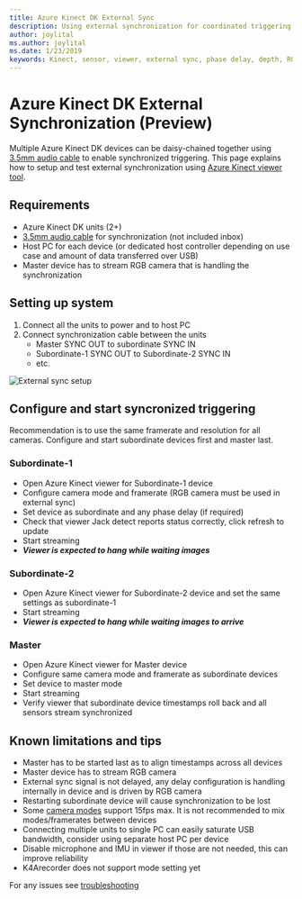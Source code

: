```yaml
---
title: Azure Kinect DK External Sync
description: Using external synchronization for coordinated triggering
author: joylital
ms.author: joylital
ms.date: 1/23/2019
keywords: Kinect, sensor, viewer, external sync, phase delay, depth, RGB, camera, audio cable
---
```


# Azure Kinect DK External Synchronization (Preview)

Multiple Azure Kinect DK devices can be daisy-chained together using [3.5mm audio cable](azure-kinect-devkit.md#external-syncronization) to enable synchronized triggering.
This page explains how to setup and test external synchronization using [Azure Kinect viewer tool](k4a-viewer.md). 

## Requirements

- Azure Kinect DK units (2+)
- [3.5mm audio cable](azure-kinect-devkit.md#external-syncronization) for synchronization (not included inbox)
- Host PC for each device (or dedicated host controller depending on use case and amount of data transferred over USB)
- Master device has to stream RGB camera that is handling the synchronization

## Setting up system

1. Connect all the units to power and to host PC
2. Connect synchronization cable between the units
    - Master SYNC OUT to subordinate SYNC IN  
    - Subordinate-1 SYNC OUT to Subordinate-2 SYNC IN
    - etc.

![External sync setup](images/azurekinectdk-extsync.png)

## Configure and start syncronized triggering

Recommendation is to use the same framerate and resolution for all cameras. Configure and start subordinate devices first and master last.

### Subordinate-1

- Open Azure Kinect viewer for Subordinate-1 device
- Configure camera mode and framerate (RGB camera must be used in external sync)
- Set device as subordinate and any phase delay (if required)
- Check that viewer Jack detect reports status correctly, click refresh to update
- Start streaming
- ***Viewer is expected to hang while waiting images***

### Subordinate-2
- Open Azure Kinect viewer for Subordinate-2 device and set the same settings as subordinate-1
- Start streaming
- ***Viewer is expected to hang while waiting images to arrive***

### Master
- Open Azure Kinect viewer for Master device
- Configure same camera mode and framerate as subordinate devices
- Set device to master mode
- Start streaming
- Verify viewer that subordinate device timestamps roll back and all sensors stream synchronized

## Known limitations and tips
- Master has to be started last as to align timestamps across all devices
- Master device has to stream RGB camera
- External sync signal is not delayed, any delay configuration is handling internally in device and is driven by RGB camera
- Restarting subordinate device will cause synchronization to be lost
- Some [camera modes](azure-kinect-devkit.md) support 15fps max. It is not recommended to mix modes/framerates between devices
- Connecting multiple units to single PC can easily saturate USB bandwidth, consider using separate host PC per device
- Disable microphone and IMU in viewer if those are not needed, this can improve reliability
- K4Arecorder does not support mode setting yet

For any issues see [troubleshooting](troubleshooting.md)